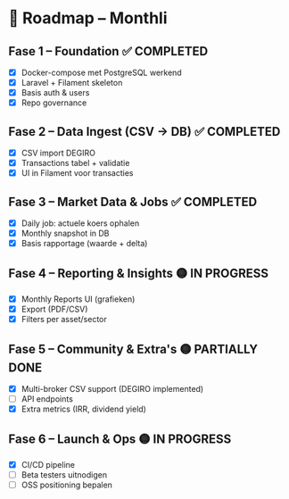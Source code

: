 # 🚀 Roadmap – Monthli

## Fase 1 – Foundation ✅ **COMPLETED**
- [x] Docker-compose met PostgreSQL werkend
- [x] Laravel + Filament skeleton
- [x] Basis auth & users
- [x] Repo governance

## Fase 2 – Data Ingest (CSV → DB) ✅ **COMPLETED**
- [x] CSV import DEGIRO
- [x] Transactions tabel + validatie
- [x] UI in Filament voor transacties

## Fase 3 – Market Data & Jobs ✅ **COMPLETED**
- [x] Daily job: actuele koers ophalen
- [x] Monthly snapshot in DB
- [x] Basis rapportage (waarde + delta)

## Fase 4 – Reporting & Insights 🟡 **IN PROGRESS**
- [x] Monthly Reports UI (grafieken)
- [x] Export (PDF/CSV)
- [x] Filters per asset/sector

## Fase 5 – Community & Extra's 🟡 **PARTIALLY DONE**
- [x] Multi-broker CSV support (DEGIRO implemented)
- [ ] API endpoints
- [x] Extra metrics (IRR, dividend yield)

## Fase 6 – Launch & Ops 🟡 **IN PROGRESS**
- [x] CI/CD pipeline
- [ ] Beta testers uitnodigen
- [ ] OSS positioning bepalen
